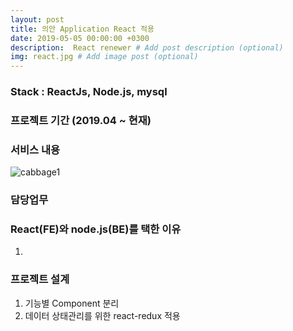 ```yaml
---
layout: post
title: 의안 Application React 적용
date: 2019-05-05 00:00:00 +0300
description:  React renewer # Add post description (optional)
img: react.jpg # Add image post (optional)
---
```

### Stack : ReactJs, Node.js, mysql
### 프로젝트 기간 (2019.04 ~ 현재)
### 서비스 내용
![cabbage1]({{site.baseurl}}/assets/img/cabbage1.jpg)    


### 담당업무
### React(FE)와 node.js(BE)를 택한 이유
1. 

### 프로젝트 설계
1. 기능별 Component 분리
2. 데이터 상태관리를 위한 react-redux 적용


